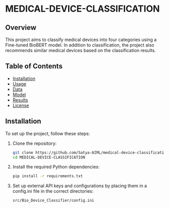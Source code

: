 # MEDICAL-DEVICE-CLASSIFICATION

## Overview
This project aims to classify medical devices into four categories using a Fine-tuned BioBERT model. In addition to classification, the project also recommends similar medical devices based on the classification results.

## Table of Contents
- [Installation](#installation)
- [Usage](#usage)
- [Data](#data)
- [Model](#model)
- [Results](#results)
- [License](#license)

## Installation
To set up the project, follow these steps:

1. Clone the repository:
   ```bash
   git clone https://github.com/Satya-AIML/medical-device-classification.git
   cd MEDICAL-DEVICE-CLASSIFICATION

2. Install the required Python dependencies:

   ```bash
   pip install -r requirements.txt

3. Set up external API keys and configurations by placing them in a config.ini file in the correct directories:

   ```bash
   src/Bio_Device_Classifier/config.ini   
